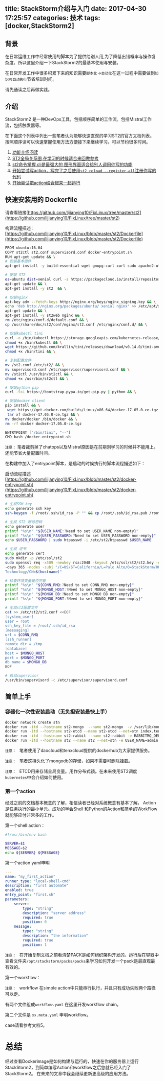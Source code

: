 title: StackStorm介绍与入门
date: 2017-04-30 17:25:57
categories: 技术
tags: [docker,StackStorm2]
---

## 背景

在日常运维工作中经常使用的脚本为了提供给别人用,为了降低出错概率与操作复杂度，所以这里介绍一下StackStorm2的最基本使用与安装。

在日常开发工作中很多积累下来的知识需要`脚本化`->`自动化`在这一过程中需要做到`知识可自动执行`节省培训时间。

请先通读之后再做实践。

## 介绍

StackStorm2 是一种DevOps工具，包括顺序简单的工作流，包括Mistral工作流，包括触发器等。

在下面这个列表中列出一些笔者认为能够快速直观的学习ST2的官方文档列表。
按照顺序读可以快速掌握使用方法方便接下来继续学习。可以节约很多时间。

1. [功能介绍阅读](https://docs.stackstorm.com/overview.html)
2. [ST2全局关系图,在学习的时候适合来回做参考](https://docs.stackstorm.com/install/overview.html)
3. [st2命令掌握,cli是最强大的,图形界面适合给别人调用你写的功能](https://docs.stackstorm.com/start.html)
4. [开始尝试写action，写完了之后使用`st2 reload --register-all`注册你写的代码](https://docs.stackstorm.com/actions.html)
5. [开始尝试把action结合起来一起运行](https://docs.stackstorm.com/actionchain.html)

## 快速安装用的 Dockerfile

请查看链接[https://github.com/lijianying10/FixLinux/tree/master/st2](https://github.com/lijianying10/FixLinux/tree/master/st2)

构建流程描述：[https://github.com/lijianying10/FixLinux/blob/master/st2/Dockerfile](https://github.com/lijianying10/FixLinux/blob/master/st2/Dockerfile)

``` sh
FROM ubuntu:16.04
COPY st2ctl st2.conf supervisord.conf docker-entrypoint.sh 
RUN apt-get update && \
# 安装基本组件
apt-get install -y build-essential wget gnupg-curl curl sudo apache2-utils vim apt-utils supervisor && \

# 安装 ST2
os=ubuntu dist=xenial curl -s https://packagecloud.io/install/repositories/StackStorm/stable/script.deb.sh | sudo bash && \
apt-get update && \
apt-get install -y st2  && \

# 安装nginx 
apt-key adv --fetch-keys http://nginx.org/keys/nginx_signing.key && \
echo 'deb http://nginx.org/packages/ubuntu/ xenial nginx' >> /etc/apt/sources.list.d/nginx.list && \
apt-get update && \
apt-get install -y st2web nginx && \
rm /etc/nginx/conf.d/default.conf && \
cp /usr/share/doc/st2/conf/nginx/st2.conf /etc/nginx/conf.d/ && \

# 安装kubectl tini
curl -o /bin/kubectl https://storage.googleapis.com/kubernetes-release/release/v1.6.1/bin/linux/amd64/kubectl && \
chmod +x /bin/kubectl && \
wget https://github.com/krallin/tini/releases/download/v0.14.0/tini-amd64 -O /bin/tini && \
chmod +x /bin/tini && \

# 复制配置文件
mv /st2.conf /etc/st2/ && \
mv supervisord.conf /etc/supervisor/supervisord.conf && \
mv /st2ctl /usr/bin/st2ctl && \
chmod +x /usr/bin/st2ctl && \

# 安装python pip
curl -SsL https://bootstrap.pypa.io/get-pip.py | python && \

# 安装docker client
pip install && \
 wget https://get.docker.com/builds/Linux/x86_64/docker-17.05.0-ce.tgz && \
 tar xf docker-17.05.0-ce.tgz && \
mv docker/docker /bin/docker && \
rm -rf docker docker-17.05.0-ce.tgz

ENTRYPOINT ["/bin/tini", "--"]
CMD bash /docker-entrypoint.sh
```

`注意：` 笔者裁剪掉了chatops以及Mistral原因是在前期刚学习的时候并不能用上。还能节省大量配置时间。

在构建中加入了entrypoint脚本，是启动的时候执行的脚本流程描述如下：

启动流程描述 [https://github.com/lijianying10/FixLinux/blob/master/st2/docker-entrypoint.sh](https://github.com/lijianying10/FixLinux/blob/master/st2/docker-entrypoint.sh)

``` sh
# 生成SSH key
echo generate ssh key
ssh-keygen -f /root/.ssh/id_rsa -P "" && cp /root/.ssh/id_rsa.pub /root/.ssh/authorized_keys

# 生成 ST2 账号密码
echo generate user
printf "%s\n" "${USER_NAME:?Need to set USER_NAME non-empty}"
printf "%s\n" "${USER_PASSWORD:?Need to set USER_PASSWORD non-empty}"
echo $USER_PASSWORD | sudo htpasswd -i /etc/st2/htpasswd $USER_NAME

# 生成 证书
echo generate cert
sudo mkdir -p /etc/ssl/st2
sudo openssl req -x509 -newkey rsa:2048 -keyout /etc/ssl/st2/st2.key -out /etc/ssl/st2/st2.crt \
-days 365 -nodes -subj "/C=US/ST=California/L=Palo Alto/O=StackStorm/OU=Information \
Technology/CN=$(hostname)"

# 检查环境变量是否完备
printf "%s\n" "${CONN_RMQ:?Need to set CONN_RMQ non-empty}"
printf "%s\n" "${MONGO_HOST:?Need to set MONGO_HOST non-empty}"
printf "%s\n" "${MONGO_DB:?Need to set MONGO_DB non-empty}"
printf "%s\n" "${MONGO_PORT:?Need to set MONGO_PORT non-empty}"

# 生成st2配置文件
cat >> /etc/st2/st2.conf <<EOF
[system_user]
user = root
ssh_key_file = /root/.ssh/id_rsa
[messaging]
url = $CONN_RMQ
[ssh_runner]
remote_dir = /tmp
[database]
host = $MONGO_HOST
port = $MONGO_PORT
db_name = $MONGO_DB
EOF

# 启动supervisor
/usr/bin/supervisord -c /etc/supervisor/supervisord.conf
```

## 简单上手

### 容器化一次性安装启动（无负担安装最快上手）

``` sh
docker network create stn
docker run -itd --hostname st2-mongo  --name st2-mongo  -v /var/lib/mongo:/data/db --net=stn daocloud.io/library/mongo:3.4.3
docker run -itd --hostname st2-etcd --name st2-etcd --net=stn index.tenxcloud.com/coreos/etcd:2.3.1 /usr/local/bin/etcd -listen-client-urls http://0.0.0.0:2379,http://0.0.0.0:4001 -advertise-client-urls http://127.0.0.1:2379,http://127.0.0.1:4001
docker run -itd --hostname st2-rabbit --name st2-rabbit -e RABBITMQ_DEFAULT_USER=root -e RABBITMQ_DEFAULT_PASS=123456 --net=stn daocloud.io/library/rabbitmq:3.6.9
docker run -itd --hostname st2 --name st2 --net=stn -e USER_NAME=admin -e USER_PASSWORD=123456 -e CONN_RMQ=amqp://root:123456@st2-rabbit.stn:5672/ -e MONGO_HOST=st2-mongo.stn -e MONGO_DB=st2 -e MONGO_PORT=27017 -e ETCD_ENDPOINT=http://st2-etcd.stn:2379 -p 80:80 -p 443:443 index.tenxcloud.com/philo/stackstorm:2.2.1
```

`注意： ` 笔者使用了daocloud和tenxcloud提供的dockerhub为大家提供服务。

`注意： ` 笔者这持久化了mongodb的存储，如果不需要可删除挂载。

`注意： ` ETCD用来存储全局变量。用作分布式锁。在未来使用ST2调度`kubernetes`中会介绍如何使用。

### 第一个action

经过之前的文档基本概念的了解，相信读者已经对系统概念有基本了解。
Action是任务执行的最小单元。成功的学会Shell 和Python的Action和简单的WorkFlow就能够应付非常多的工作。

第一个shell action：

``` sh
#!/usr/bin/env bash

SERVER=$1
MESSAGE=$2
echo ${SERVER} ${MESSAGE}
```

第一个action yaml申明

``` yaml
---
name: "my_first_action"
runner_type: "local-shell-cmd"
description: "first automate"
enabled: true
entry_point: "first.sh"
parameters:
    server:
        type: "string"
        description: "server address"
        required: true
        position: 0
    message:
        type: "string"
        description: "the information"
        required: true
        position: 1
```

`注意： ` 在开始复制文档之前看清楚PACK是如何组织架构开发的。运行后在容器中查看文件夹`/opt/stackstorm/packs/packs`来学习如何开发一个pack是最直观最有效的。


第一个workflow：

`注意： ` workflow 在simple action中只能串行执行，并且只有成功失败两个路径可以走。

有两个文件组成`workflow.yaml` 在这里开发workflow chain。

第二个文件是 `xx.meta.yaml` 申明workflow。

case请看参考文档5。

# 总结

经过查看Dockerimage是如何构建与运行的，快速在你的服务器上运行StackStorm2，到简单编写Action和workflow之后您就已经入门了StackStorm2。
在未来的文章中我会继续更新更高级的应用方法。

